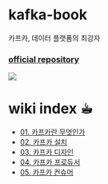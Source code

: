 # kafka-book
카프카, 데이터 플랫폼의 최강자

### [official repository](https://github.com/onlybooks/kafka)

<img src="https://github.com/onlybooks/kafka/raw/master/kafka_header.png">

<br>

# wiki index ☕︎
- [01. 카프카란 무엇인가](https://github.com/KOO-YS/kafka-book/wiki/01.-%EC%B9%B4%ED%94%84%EC%B9%B4%EB%9E%80-%EB%AC%B4%EC%97%87%EC%9D%B8%EA%B0%80)
- [02. 카프카 설치](https://github.com/KOO-YS/kafka-book/wiki/02.-%EC%B9%B4%ED%94%84%EC%B9%B4-%EC%84%A4%EC%B9%98)
- [03. 카프카 디자인](https://github.com/KOO-YS/kafka-book/wiki/03.-%EC%B9%B4%ED%94%84%EC%B9%B4-%EB%94%94%EC%9E%90%EC%9D%B8)
- [04. 카프카 프로듀서](https://github.com/KOO-YS/kafka-book/wiki/04.-%EC%B9%B4%ED%94%84%EC%B9%B4-%ED%94%84%EB%A1%9C%EB%93%80%EC%84%9C)
- [05. 카프카 컨슈머](https://github.com/KOO-YS/kafka-book/wiki/05.-%EC%B9%B4%ED%94%84%EC%B9%B4-%EC%BB%A8%EC%8A%88%EB%A8%B8)

